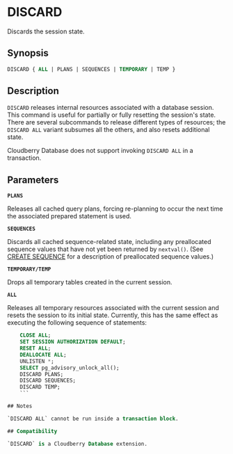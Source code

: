 # DISCARD

Discards the session state.

## Synopsis

```sql
DISCARD { ALL | PLANS | SEQUENCES | TEMPORARY | TEMP }
```

## Description

`DISCARD` releases internal resources associated with a database session. This command is useful for partially or fully resetting the session's state. There are several subcommands to release different types of resources; the `DISCARD ALL` variant subsumes all the others, and also resets additional state.

Cloudberry Database does not support invoking `DISCARD ALL` in a transaction.

## Parameters

**`PLANS`**

Releases all cached query plans, forcing re-planning to occur the next time the associated prepared statement is used.

**`SEQUENCES`**

Discards all cached sequence-related state, including any preallocated sequence values that have not yet been returned by `nextval()`. (See [CREATE SEQUENCE](/docs/sql-statements/sql-stmt-create-sequence.md) for a description of preallocated sequence values.)

**`TEMPORARY/TEMP`**

Drops all temporary tables created in the current session.

**`ALL`**

Releases all temporary resources associated with the current session and resets the session to its initial state. Currently, this has the same effect as executing the following sequence of statements:

```sql
    CLOSE ALL;
    SET SESSION AUTHORIZATION DEFAULT;
    RESET ALL;
    DEALLOCATE ALL;
    UNLISTEN *;
    SELECT pg_advisory_unlock_all();
    DISCARD PLANS;
    DISCARD SEQUENCES;
    DISCARD TEMP;
    ```

## Notes

`DISCARD ALL` cannot be run inside a transaction block.

## Compatibility

`DISCARD` is a Cloudberry Database extension.



